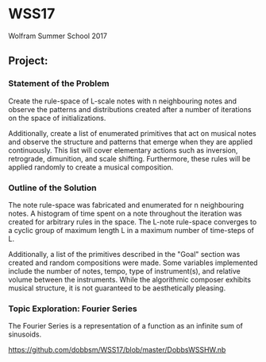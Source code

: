 # WSS17
Wolfram Summer School 2017

## Project: 

### Statement of the Problem

Create the rule-space of L-scale notes with n neighbouring notes and observe the patterns and distributions created after a number of iterations on the space of initializations.

Additionally, create a list of enumerated primitives that act on musical notes and observe the structure and patterns that emerge when they are applied continuously. This list will cover elementary actions such as inversion, retrograde, dimunition, and scale shifting. Furthermore, these rules will be applied randomly to create a musical composition.

### Outline of the Solution

The note rule-space was fabricated and enumerated for n neighbouring notes. A histogram of time spent on a note throughout the iteration was created for arbitrary rules in the space. The L-note rule-space converges to a cyclic group of maximum length L in a maximum number of time-steps of L.

Additionally, a list of the primitives described in the "Goal" section was created and random compositions were made. Some variables implemented include the number of notes, tempo, type of instrument(s), and relative volume between the instruments.  While the algorithmic composer exhibits musical structure, it is not guaranteed to be aesthetically pleasing.

### Topic Exploration: Fourier Series

The Fourier Series is a representation of a function as an infinite sum of sinusoids.

https://github.com/dobbsm/WSS17/blob/master/DobbsWSSHW.nb
